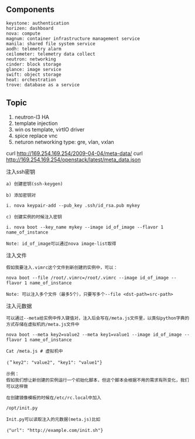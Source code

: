 ## Components
```
keystone: authentication
horizen: dashboard
nova: compute
magnum: container infrastructure management service
manila: shared file system service
aodh: telemetry alarm
ceilometer: telemetry data collect
neutron: networking
cinder: block storage
glance: image service
swift: object storage
heat: orchestration 
trove: database as a service

```
## Topic
1. neutron-l3 HA  
2. template injection  
3. win os template, virtIO driver  
4. spice replace vnc
5. neturon networking type: gre, vlan, vxlan


curl http://169.254.169.254/2009-04-04/meta-data/
curl http://169.254.169.254/openstack/latest/meta_data.json

注入ssh密钥
```
a) 创建密钥(ssh-keygen)

b) 添加密钥对

i. nova keypair-add --pub_key .ssh/id_rsa.pub mykey

c) 创建实例的时候注入密钥

i. nova boot --key_name mykey --image id_of_image --flavor 1 name_of_instance

Note: id_of_image可以通过nova image-list取得
```

注入文件
```
假如我要注入.vimrc这个文件到新创建的实例中，可以：

nova boot --file /root/.vimrc=/root/.vimrc --image id_of_image --flavor 1 name_of_instance

Note: 可以注入多个文件（最多5个），只要写多个--file <dst-path=src-path>

```
注入元数据
```
可以通过--meta给实例中传入键值对，注入后会写在/meta.js文件里，以类似python字典的方式存储在虚拟机的/meta.js文件中

nova boot --meta key2=value2 --meta key1=value1 --image id_of_image --flavor 1 name_of_instance

Cat /meta.js # 虚拟机中

｛＂key2": "value2", "key1": "value1"}

示例：
假如我们想让新创建的实例运行一个初始化脚本，但这个脚本会根据不用的需求有所变化，我们可以这样做

在创建镜像模板的时候在/etc/rc.local中加入

/opt/init.py

Init.py可以读取注入的元数据(meta.js)比如

｛"url": "http://example.com/init.sh"}

```


